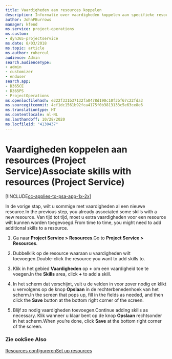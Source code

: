 ```yaml
---
title: Vaardigheden aan resources koppelen
description: Informatie over vaardigheden koppelen aan specifieke resources in Project Service
author: JohnPBurrows
manager: kfend
ms.service: project-operations
ms.custom:
- dyn365-projectservice
ms.date: 8/03/2018
ms.topic: article
ms.author: ruhercul
audience: Admin
search.audienceType:
- admin
- customizer
- enduser
search.app:
- D365CE
- D365PS
- ProjectOperations
ms.openlocfilehash: e322f331b37132fa0478d190c10f3bf67c22fda3
ms.sourcegitcommit: 4cf1dc1561b92fca4175f0b3813133c5e63ce8e6
ms.translationtype: HT
ms.contentlocale: nl-NL
ms.lasthandoff: 10/28/2020
ms.locfileid: "4130437"
---
```

# <a name="associate-skills-with-resources-project-service"></a><span data-ttu-id="89c34-103">Vaardigheden koppelen aan resources (Project Service)</span><span class="sxs-lookup"><span data-stu-id="89c34-103">Associate skills with resources (Project Service)</span></span>

[!INCLUDE[cc-applies-to-psa-app-1x-2x](../includes/cc-applies-to-psa-app-1x-2x.md)]

<span data-ttu-id="89c34-104">In de vorige stap, wilt u sommige met vaardigheden al een nieuwe resource.</span><span class="sxs-lookup"><span data-stu-id="89c34-104">In the previous step, you already associated some skills with  a new resource.</span></span> <span data-ttu-id="89c34-105">Van tijd tot tijd, moet u extra vaardigheden voor een resource wilt kunnen worden toegevoegd.</span><span class="sxs-lookup"><span data-stu-id="89c34-105">From time to time, you might need to add additional skills to a resource.</span></span>  
  
1.  <span data-ttu-id="89c34-106">Ga naar **Project Service > Resources**.</span><span class="sxs-lookup"><span data-stu-id="89c34-106">Go to **Project Service > Resources**.</span></span>  
  
2.  <span data-ttu-id="89c34-107">Dubbelklik op de resource waaraan u vaardigheden wilt toevoegen.</span><span class="sxs-lookup"><span data-stu-id="89c34-107">Double-click the resource you want to add skills to.</span></span>  
  
3.  <span data-ttu-id="89c34-108">Klik in het gebied **Vaardigheden** op **+** om een vaardigheid toe te voegen.</span><span class="sxs-lookup"><span data-stu-id="89c34-108">In the **Skills** area, click **+** to add a skill.</span></span>  
  
4.  <span data-ttu-id="89c34-109">In het scherm dat verschijnt, vult u de velden in voor zover nodig en klikt u vervolgens op de knop **Opslaan** in de rechterbenedenhoek van het scherm.</span><span class="sxs-lookup"><span data-stu-id="89c34-109">In the screen that pops up, fill in the fields as needed, and then click the **Save** button at the bottom right corner of the screen.</span></span>  
  
5.  <span data-ttu-id="89c34-110">Blijf zo nodig vaardigheden toevoegen.</span><span class="sxs-lookup"><span data-stu-id="89c34-110">Continue adding skills as necessary.</span></span> <span data-ttu-id="89c34-111">Klik wanneer u klaar bent op de knop **Opslaan** rechtsonder in het scherm.</span><span class="sxs-lookup"><span data-stu-id="89c34-111">When you’re done, click **Save** at the bottom right corner of the screen.</span></span>  
  
### <a name="see-also"></a><span data-ttu-id="89c34-112">Zie ook</span><span class="sxs-lookup"><span data-stu-id="89c34-112">See Also</span></span>  
 [<span data-ttu-id="89c34-113">Resources configureren</span><span class="sxs-lookup"><span data-stu-id="89c34-113">Set up resources</span></span>](../psa/set-up-resources.md)
